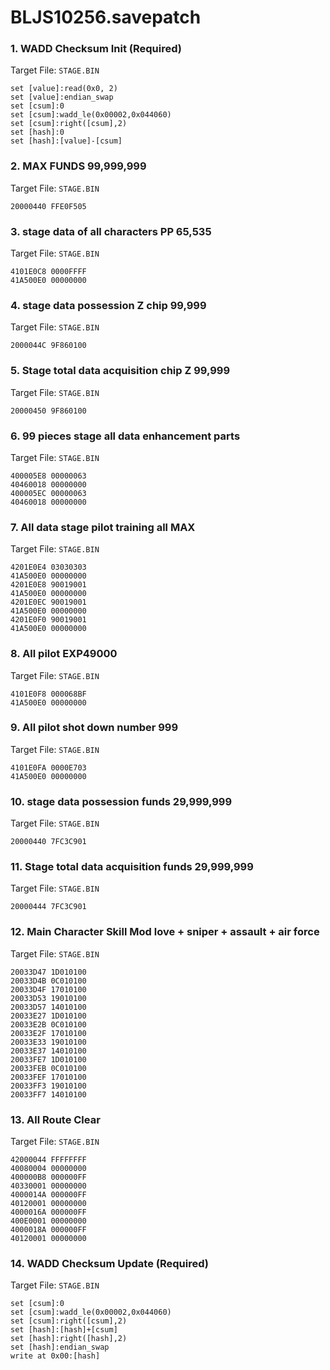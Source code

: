 # BLJS10256.savepatch

### 1. WADD Checksum Init (Required)

Target File: `STAGE.BIN`

```
set [value]:read(0x0, 2)
set [value]:endian_swap
set [csum]:0
set [csum]:wadd_le(0x00002,0x044060)
set [csum]:right([csum],2)
set [hash]:0
set [hash]:[value]-[csum]
```

### 2. MAX FUNDS 99,999,999

Target File: `STAGE.BIN`

```
20000440 FFE0F505
```

### 3. stage data of all characters PP 65,535

Target File: `STAGE.BIN`

```
4101E0C8 0000FFFF
41A500E0 00000000
```

### 4. stage data possession Z chip 99,999

Target File: `STAGE.BIN`

```
2000044C 9F860100
```

### 5. Stage total data acquisition chip Z 99,999

Target File: `STAGE.BIN`

```
20000450 9F860100
```

### 6. 99 pieces stage all data enhancement parts

Target File: `STAGE.BIN`

```
400005E8 00000063
40460018 00000000
400005EC 00000063
40460018 00000000
```

### 7.  All data stage pilot training all MAX

Target File: `STAGE.BIN`

```
4201E0E4 03030303
41A500E0 00000000
4201E0E8 90019001
41A500E0 00000000
4201E0EC 90019001
41A500E0 00000000
4201E0F0 90019001
41A500E0 00000000
```

### 8. All pilot EXP49000

Target File: `STAGE.BIN`

```
4101E0F8 000068BF
41A500E0 00000000
```

### 9. All pilot shot down number 999

Target File: `STAGE.BIN`

```
4101E0FA 0000E703
41A500E0 00000000
```

### 10. stage data possession funds 29,999,999

Target File: `STAGE.BIN`

```
20000440 7FC3C901
```

### 11.  Stage total data acquisition funds 29,999,999

Target File: `STAGE.BIN`

```
20000444 7FC3C901
```

### 12. Main Character Skill Mod love + sniper + assault + air force

Target File: `STAGE.BIN`

```
20033D47 1D010100
20033D4B 0C010100
20033D4F 17010100
20033D53 19010100
20033D57 14010100
20033E27 1D010100
20033E2B 0C010100
20033E2F 17010100
20033E33 19010100
20033E37 14010100
20033FE7 1D010100
20033FEB 0C010100
20033FEF 17010100
20033FF3 19010100
20033FF7 14010100
```

### 13. All Route Clear

Target File: `STAGE.BIN`

```
42000044 FFFFFFFF
40080004 00000000
400000B8 000000FF
40330001 00000000
4000014A 000000FF
40120001 00000000
4000016A 000000FF
400E0001 00000000
4000018A 000000FF
40120001 00000000
```

### 14. WADD Checksum Update (Required)

Target File: `STAGE.BIN`

```
set [csum]:0
set [csum]:wadd_le(0x00002,0x044060)
set [csum]:right([csum],2)
set [hash]:[hash]+[csum]
set [hash]:right([hash],2)
set [hash]:endian_swap
write at 0x00:[hash]
```


